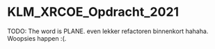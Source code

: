 # KLM_XRCOE_Opdracht_2021
TODO: The word is PLANE. even lekker refactoren binnenkort hahaha. Woopsies happen :(. 
